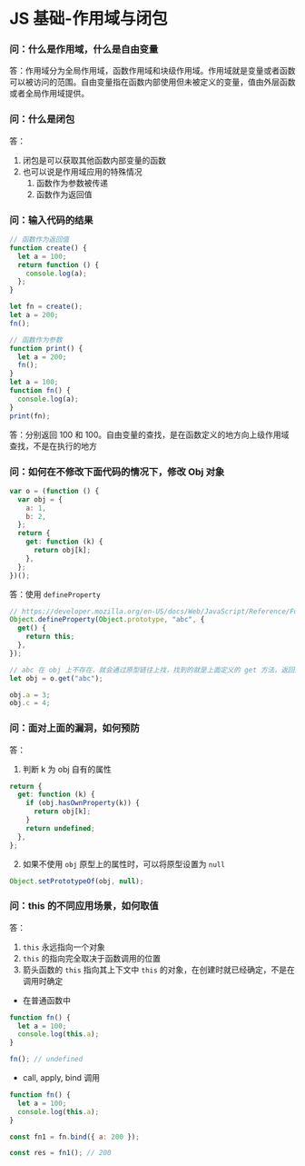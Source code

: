 # JS 基础-作用域与闭包

### 问：什么是作用域，什么是自由变量

答：作用域分为全局作用域，函数作用域和块级作用域。作用域就是变量或者函数可以被访问的范围。自由变量指在函数内部使用但未被定义的变量，值由外层函数或者全局作用域提供。

### 问：什么是闭包

答：

1. 闭包是可以获取其他函数内部变量的函数
2. 也可以说是作用域应用的特殊情况
   1. 函数作为参数被传递
   2. 函数作为返回值

### 问：输入代码的结果

```javascript
// 函数作为返回值
function create() {
  let a = 100;
  return function () {
    console.log(a);
  };
}

let fn = create();
let a = 200;
fn();
```

```javascript
// 函数作为参数
function print() {
  let a = 200;
  fn();
}
let a = 100;
function fn() {
  console.log(a);
}
print(fn);
```

答：分别返回 100 和 100。自由变量的查找，是在函数定义的地方向上级作用域查找，不是在执行的地方

### 问：如何在不修改下面代码的情况下，修改 Obj 对象

```javascript
var o = (function () {
  var obj = {
    a: 1,
    b: 2,
  };
  return {
    get: function (k) {
      return obj[k];
    },
  };
})();
```

答：使用 `defineProperty`

```javascript
// https://developer.mozilla.org/en-US/docs/Web/JavaScript/Reference/Functions/get#defining_a_getter_on_existing_objects_using_defineproperty
Object.defineProperty(Object.prototype, "abc", {
  get() {
    return this;
  },
});

// abc 在 obj 上不存在，就会通过原型链往上找，找到的就是上面定义的 get 方法，返回的就是 obj 本身
let obj = o.get("abc");

obj.a = 3;
obj.c = 4;
```

### 问：面对上面的漏洞，如何预防

答：

1. 判断 k 为 obj 自有的属性

```javascript
return {
  get: function (k) {
    if (obj.hasOwnProperty(k)) {
      return obj[k];
    }
    return undefined;
  },
};
```

2. 如果不使用 `obj` 原型上的属性时，可以将原型设置为 `null`

```javascript
Object.setPrototypeOf(obj, null);
```

### 问：this 的不同应用场景，如何取值

答：

1. `this` 永远指向一个对象
2. `this` 的指向完全取决于函数调用的位置
3. 箭头函数的 `this` 指向其上下文中 `this` 的对象，在创建时就已经确定，不是在调用时确定

- 在普通函数中

```javascript
function fn() {
  let a = 100;
  console.log(this.a);
}

fn(); // undefined
```

- call, apply, bind 调用

```javascript
function fn() {
  let a = 100;
  console.log(this.a);
}

const fn1 = fn.bind({ a: 200 });

const res = fn1(); // 200
```
